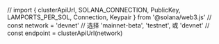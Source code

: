 
// import { clusterApiUrl, SOLANA_CONNECTION, PublicKey, LAMPORTS_PER_SOL, Connection, Keypair } from '@solana/web3.js'
// const network = 'devnet' // 选择 'mainnet-beta', 'testnet', 或 'devnet'
// const endpoint = clusterApiUrl(network)
